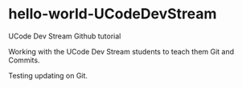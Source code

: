 # hello-world-UCodeDevStream
UCode Dev Stream Github tutorial

Working with the UCode Dev Stream students to teach them Git and Commits.

Testing updating on Git.
